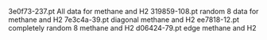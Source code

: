 3e0f73-237.pt All data for methane and H2
319859-108.pt random 8 data for methane and H2
7e3c4a-39.pt diagonal methane and H2
ee7818-12.pt completely random 8 methane and H2
d06424-79.pt edge methane and H2
